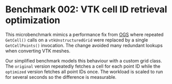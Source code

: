 
# Benchmark 002: VTK cell ID retrieval optimization

This microbenchmark mimics a performance fix from [OGS](https://github.com/ufz/ogs) where repeated `GetCell()` calls on a `vtkUnstructuredGrid` were replaced by a single `GetCellPoints()` invocation. The change avoided many redundant lookups when converting VTK meshes.

Our simplified benchmark models this behaviour with a custom grid class. The `original` version repeatedly fetches a cell for each point ID while the `optimized` version fetches all point IDs once. The workload is scaled to run for several seconds so the difference is measurable.


